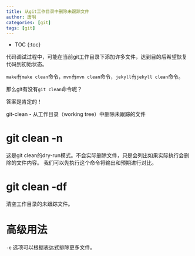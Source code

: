 ```yaml
---
title: 从git工作目录中删除未跟踪文件
author: 唐明
categories: [git]
tags: [git]
---
```

* TOC
{:toc}

代码调试过程中，可能在当前git工作目录下添加许多文件，达到目的后希望恢复代码到初始状态。

`make`有`make clean`命令，`mvn`有`mvn clean`命令，`jekyll`有`jekyll clean`命令。

那么git有没有`git clean`命令呢？

答案是肯定的！

git-clean - 从工作目录（working tree）中删除未跟踪的文件

# git clean -n

这是git clean的dry-run模式。不会实际删除文件，只是会列出如果实际执行会删除的文件内容。
我们可以先执行这个命令将输出和预期进行对比。

# git clean -df

清空工作目录的未跟踪文件。

# 高级用法

`-e` 选项可以根据表达式排除更多文件。